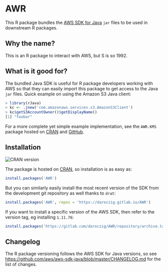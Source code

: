 # AWR

This R package bundles the [AWS SDK for Java](https://aws.amazon.com/sdk-for-java) `jar` files to be used in downstream R packages.

## Why the name?

This is an R package to interact with AWS, but S is so 1992.

## What is it good for?

The bundled Java SDK is useful for R package developers working with AWS so that they can easily import this package to get access to the Java `jar` files. Quick example on using the Amazon S3 Java client:

```r
> library(rJava)
> kc <- .jnew('com.amazonaws.services.s3.AmazonS3Client')
> kc$getS3AccountOwner()$getDisplayName()
[1] "foobar"
```

For a more complete yet simple example implementation, see the `AWR.KMS` package hosted on [CRAN](https://cran.r-project.org/package=AWR.KMS) and [GitHub](https://github.com/daroczig/AWR.KMS).

## Installation

![CRAN version](http://www.r-pkg.org/badges/version-ago/AWR)

The package is hosted on [CRAN](https://cran.r-project.org/package=AWR), so installation is as easy as:

```r
install.packages('AWR')
```

But you can similarly easily install the most recent version of the SDK from the development git repository as well thanks to `drat`:

```r
install.packages('AWR', repos = 'https://daroczig.gitlab.io/AWR')
```

If you want to install a specific version of the AWS SDK, then refer to the version tag, eg installing `1.11.76`:

```r
install.packages('https://gitlab.com/daroczig/AWR/repository/archive.tar.gz?ref=1.11.76', repos = NULL)
```

## Changelog

The R package versioning follows the AWS SDK for Java versions, so see https://github.com/aws/aws-sdk-java/blob/master/CHANGELOG.md for the list of changes.
